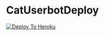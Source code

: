 # CatUserbotDeploy



[![Deploy To Heroku](https://www.herokucdn.com/deploy/button.svg)](https://heroku.com/deploy?template=https://github.com/ForbiddenLinkers/CatUserbotDeploy)
 
